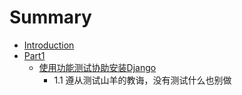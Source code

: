 # Summary

* [Introduction](README.md)
* [Part1](part1/README.md)
   * [使用功能测试协助安装Django](part1/shi_yong_ce_shi.md)
       * 1.1 遵从测试山羊的教诲，没有测试什么也别做


